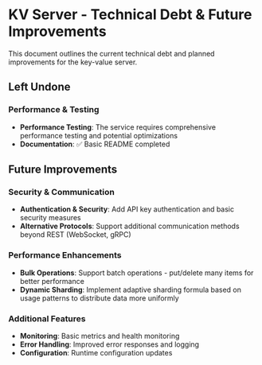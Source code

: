 # KV Server - Technical Debt & Future Improvements

This document outlines the current technical debt and planned improvements for the key-value server.

## Left Undone

### Performance & Testing
- **Performance Testing**: The service requires comprehensive performance testing and potential optimizations
- **Documentation**: ✅ Basic README completed

## Future Improvements

### Security & Communication
- **Authentication & Security**: Add API key authentication and basic security measures
- **Alternative Protocols**: Support additional communication methods beyond REST (WebSocket, gRPC)

### Performance Enhancements
- **Bulk Operations**: Support batch operations - put/delete many items for better performance
- **Dynamic Sharding**: Implement adaptive sharding formula based on usage patterns to distribute data more uniformly

### Additional Features
- **Monitoring**: Basic metrics and health monitoring
- **Error Handling**: Improved error responses and logging
- **Configuration**: Runtime configuration updates
